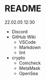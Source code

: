 # README

22.02.05 12:30

* Discord
* GitHub Wiki
  * VSCode
  * Markdown
  * lint
* crypto
  * Coincheck
  * MetaMask
  * OpenSea
